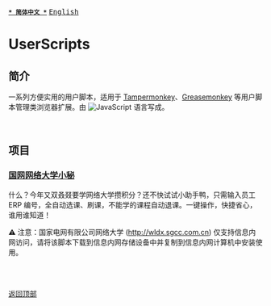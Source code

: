 [<kbd>**`* 简体中文 *`**</kbd>](https://github.com/francis-zhao/userscripts#readme "读我")
[<kbd>English</kbd>](https://github.com/francis-zhao/userscripts/blob/master/README.en.md "Readme")

# UserScripts

## 简介

一系列方便实用的用户脚本，适用于 [Tampermonkey](https://www.tampermonkey.net/ "Tampermonkey")、[Greasemonkey](https://www.greasespot.net/ "Greasemonkey") 等用户脚本管理类浏览器扩展。由 ![JavaScript](https://img.shields.io/github/languages/top/francis-zhao/userscripts?style=flat-square) 语言写成。

<br>

## 项目

### [国网网络大学小秘](https://github.com/francis-zhao/userscripts/blob/master/src/js/sgcc-online-university-assistant.user.js)

什么？今年又双叒叕要学网络大学攒积分？还不快试试小助手鸭，只需输入员工 ERP 编号，全自动选课、刷课，不能学的课程自动退课。一键操作，快捷省心，谁用谁知道！

⚠ 注意：国家电网有限公司网络大学 (http://wldx.sgcc.com.cn) 仅支持信息内网访问，请将该脚本下载到信息内网存储设备中并复制到信息内网计算机中安装使用。

<br>
<br>

[<kbd>返回顶部</kbd>](# "返回顶部")
